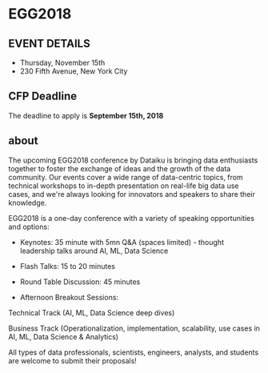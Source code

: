 # EGG2018

## EVENT DETAILS
- Thursday, November 15th
- 230 Fifth Avenue, New York City

## CFP Deadline
The deadline to apply is **September 15th, 2018**


## about

The upcoming EGG2018 conference by Dataiku is bringing data enthusiasts together to foster the exchange of ideas and the growth of the data community. Our events cover a wide range of data-centric topics, from technical workshops to in-depth presentation on real-life big data use cases, and we're always looking for innovators and speakers to share their knowledge.

EGG2018 is a one-day conference with a variety of speaking opportunities and options: 

- Keynotes: 35 minute with 5mn Q&A (spaces limited) - thought leadership talks around AI, ML, Data Science 

- Flash Talks: 15 to 20 minutes

- Round Table Discussion: 45 minutes

- Afternoon Breakout Sessions:

Technical Track (AI, ML, Data Science deep dives)

Business Track (Operationalization, implementation, scalability, use cases in AI, ML, Data Science & Analytics)

All types of data professionals, scientists, engineers, analysts, and students are welcome to submit their proposals!

